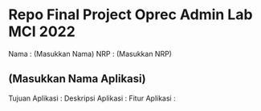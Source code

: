 # Repo Final Project Oprec Admin Lab MCI 2022

Nama  : (Masukkan Nama)
NRP   : (Masukkan NRP)
  
## (Masukkan Nama Aplikasi)

Tujuan Aplikasi     :
Deskripsi Aplikasi  :
Fitur Aplikasi      :
